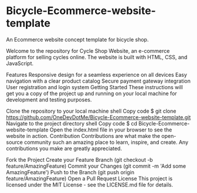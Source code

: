 # Bicycle-Ecommerce-website-template
An Ecommerce website concept template for bicycle shop. 

Welcome to the repository for Cycle Shop Website, an e-commerce platform for selling cycles online. The website is built with HTML, CSS, and JavaScript.

Features
Responsive design for a seamless experience on all devices
Easy navigation with a clear product catalog
Secure payment gateway integration
User registration and login system
Getting Started
These instructions will get you a copy of the project up and running on your local machine for development and testing purposes.

Clone the repository to your local machine
shell
Copy code
$ git clone https://github.com/OneDevDotMe/Bicycle-Ecommerce-website-template.git
Navigate to the project directory
shell
Copy code
$ cd Bicycle-Ecommerce-website-template
Open the index.html file in your browser to see the website in action.
Contribution
Contributions are what make the open-source community such an amazing place to learn, inspire, and create. Any contributions you make are greatly appreciated.

Fork the Project
Create your Feature Branch (git checkout -b feature/AmazingFeature)
Commit your Changes (git commit -m 'Add some AmazingFeature')
Push to the Branch (git push origin feature/AmazingFeature)
Open a Pull Request
License
This project is licensed under the MIT License - see the LICENSE.md file for details.
